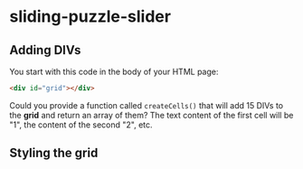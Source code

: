 # sliding-puzzle-slider
## Adding DIVs

You start with this code in the body of your HTML page:
```html
<div id="grid"></div>
```

Could you provide a function called `createCells()` that will add 15 DIVs to the __grid__ and return an array of them?
The text content of the first cell will be "1", the content of the second "2", etc.

## Styling the grid


